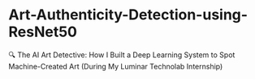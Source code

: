 # Art-Authenticity-Detection-using-ResNet50
🔍 The AI Art Detective: How I Built a Deep Learning System to Spot Machine-Created Art (During My Luminar Technolab Internship)
